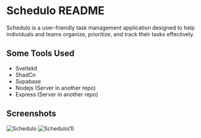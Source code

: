 # Schedulo README
Schedulo is a user-friendly task management application designed to help individuals and teams organize, prioritize, and track their tasks effectively.


## Some Tools Used
- Sveltekit
- ShadCn
- Supabase
- Nodejs (Server in another repo)
- Express (Server in another repo)

## Screenshots
![Schedulo](https://github.com/user-attachments/assets/7b832520-1c6c-47de-a2fd-05fb79ef861c)
![Schedulo(1)](https://github.com/user-attachments/assets/c7626710-bd74-40cd-addf-fe4cc726561e)
